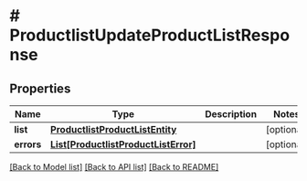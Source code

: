 # # ProductlistUpdateProductListResponse


## Properties 


Name | Type | Description | Notes
------------ | ------------- | ------------- | -------------
**list**| [**ProductlistProductListEntity**](ProductlistProductListEntity.md) |   | [optional]
**errors**| [**List[ProductlistProductListError]**](ProductlistProductListError.md) |   | [optional]


[[Back to Model list]](../../README.md#models) [[Back to API list]](../../README.md#endpoints) [[Back to README]](../../README.md)

